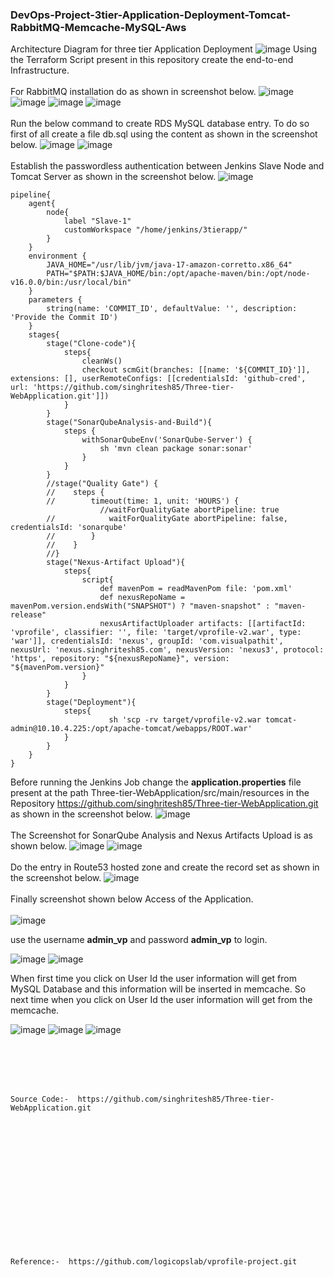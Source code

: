 ### DevOps-Project-3tier-Application-Deployment-Tomcat-RabbitMQ-Memcache-MySQL-Aws

Architecture Diagram for three tier Application Deployment
![image](https://github.com/singhritesh85/DevOps-Project-3tier-Application-Deployment-Tomcat-RabbitMQ-Memcache-MySQL/assets/56765895/122f0eb8-ae6d-4e0e-9c58-a6daf78ac273)
Using the Terraform Script present in this repository create the end-to-end Infrastructure. 
<br><br/>
For RabbitMQ installation do as shown in screenshot below.
![image](https://github.com/singhritesh85/DevOps-Project-3tier-Application-Deployment-Tomcat-RabbitMQ-Memcache-MySQL/assets/56765895/95e97ddd-a0ad-4765-a287-86d2d2c4e974)
![image](https://github.com/singhritesh85/DevOps-Project-3tier-Application-Deployment-Tomcat-RabbitMQ-Memcache-MySQL/assets/56765895/92b73038-b99e-4f70-af64-ffa4fea315aa)
![image](https://github.com/singhritesh85/DevOps-Project-3tier-Application-Deployment-Tomcat-RabbitMQ-Memcache-MySQL/assets/56765895/edc0dae0-1c47-46ac-a0b0-f481f5401ea9)
![image](https://github.com/singhritesh85/DevOps-Project-3tier-Application-Deployment-Tomcat-RabbitMQ-Memcache-MySQL/assets/56765895/2f3d9712-2473-494a-b4ff-a969ef6833f7)
<br><br/>
Run the below command to create RDS MySQL database entry. To do so first of all create a file db.sql using the content as shown in the screenshot below.
![image](https://github.com/singhritesh85/DevOps-Project-3tier-Application-Deployment-Tomcat-RabbitMQ-Memcache-MySQL/assets/56765895/1d41e645-aebb-495d-907b-8c4a3c9ff657)
![image](https://github.com/singhritesh85/DevOps-Project-3tier-Application-Deployment-Tomcat-RabbitMQ-Memcache-MySQL/assets/56765895/676aef44-47c6-4827-b132-32b6695d1479)
<br><br/>
Establish the passwordless authentication between Jenkins Slave Node and Tomcat Server as shown in the screenshot below.
![image](https://github.com/singhritesh85/DevOps-Project-3tier-Application-Deployment-Tomcat-RabbitMQ-Memcache-MySQL/assets/56765895/a1258cc0-f4c7-4733-ae18-c7bb97a1d0a9)
```
pipeline{
    agent{
        node{
            label "Slave-1"
            customWorkspace "/home/jenkins/3tierapp/"
        }
    }
    environment {
        JAVA_HOME="/usr/lib/jvm/java-17-amazon-corretto.x86_64"
        PATH="$PATH:$JAVA_HOME/bin:/opt/apache-maven/bin:/opt/node-v16.0.0/bin:/usr/local/bin"
    }
    parameters { 
        string(name: 'COMMIT_ID', defaultValue: '', description: 'Provide the Commit ID') 
    }
    stages{
        stage("Clone-code"){
            steps{
                cleanWs()
                checkout scmGit(branches: [[name: '${COMMIT_ID}']], extensions: [], userRemoteConfigs: [[credentialsId: 'github-cred', url: 'https://github.com/singhritesh85/Three-tier-WebApplication.git']])
            }
        }
        stage("SonarQubeAnalysis-and-Build"){
            steps {
                withSonarQubeEnv('SonarQube-Server') {
                    sh 'mvn clean package sonar:sonar'
                }
            }
        }
        //stage("Quality Gate") {
        //    steps {
        //        timeout(time: 1, unit: 'HOURS') {
                    //waitForQualityGate abortPipeline: true
        //            waitForQualityGate abortPipeline: false, credentialsId: 'sonarqube'
        //        }
        //    }
        //}
        stage("Nexus-Artifact Upload"){
            steps{
                script{
                    def mavenPom = readMavenPom file: 'pom.xml'
                    def nexusRepoName = mavenPom.version.endsWith("SNAPSHOT") ? "maven-snapshot" : "maven-release"
                    nexusArtifactUploader artifacts: [[artifactId: 'vprofile', classifier: '', file: 'target/vprofile-v2.war', type: 'war']], credentialsId: 'nexus', groupId: 'com.visualpathit', nexusUrl: 'nexus.singhritesh85.com', nexusVersion: 'nexus3', protocol: 'https', repository: "${nexusRepoName}", version: "${mavenPom.version}"
                }    
            }
        }
        stage("Deployment"){
            steps{
                      sh 'scp -rv target/vprofile-v2.war tomcat-admin@10.10.4.225:/opt/apache-tomcat/webapps/ROOT.war'
            }
        }
    }
}
```
Before running the Jenkins Job change the **application.properties** file present at the path Three-tier-WebApplication/src/main/resources in the Repository https://github.com/singhritesh85/Three-tier-WebApplication.git as shown in the screenshot below.
![image](https://github.com/singhritesh85/DevOps-Project-3tier-Application-Deployment-Tomcat-RabbitMQ-Memcache-MySQL/assets/56765895/34ea8ee5-da11-48eb-a7c5-f3638488b7b6)
<br><br/>
The Screenshot for SonarQube Analysis and Nexus Artifacts Upload is as shown below.
![image](https://github.com/singhritesh85/DevOps-Project-3tier-Application-Deployment-Tomcat-RabbitMQ-Memcache-MySQL/assets/56765895/e06ed6e5-7494-4e55-8847-8cd78ad3c5e5)
![image](https://github.com/singhritesh85/DevOps-Project-3tier-Application-Deployment-Tomcat-RabbitMQ-Memcache-MySQL/assets/56765895/84082051-b591-4b51-acf2-f61a3df49d46)
<br><br/>
Do the entry in Route53 hosted zone and create the record set as shown in the screenshot below.
![image](https://github.com/singhritesh85/DevOps-Project-3tier-Application-Deployment-Tomcat-RabbitMQ-Memcache-MySQL/assets/56765895/7f842890-a71e-41e8-9dae-43692bf24b04)
<br><br/>
Finally screenshot shown below Access of the Application.
<br><br/>
![image](https://github.com/singhritesh85/DevOps-Project-3tier-Application-Deployment-Tomcat-RabbitMQ-Memcache-MySQL/assets/56765895/8cbe74bf-bba9-4d1d-937a-51e35ae5b1f0)

use the username **admin_vp** and password **admin_vp** to login.

![image](https://github.com/singhritesh85/DevOps-Project-3tier-Application-Deployment-Tomcat-RabbitMQ-Memcache-MySQL/assets/56765895/95bc719a-d39b-493b-98da-cf3389d844d7)
![image](https://github.com/singhritesh85/DevOps-Project-3tier-Application-Deployment-Tomcat-RabbitMQ-Memcache-MySQL/assets/56765895/c0a7c45e-3325-4d6f-8e62-afb16f7d9841)

When first time you click on User Id the user information will get from MySQL Database and this information will be inserted in memcache. So next time when you click on User Id the user information will get from the memcache.

![image](https://github.com/singhritesh85/DevOps-Project-3tier-Application-Deployment-Tomcat-RabbitMQ-Memcache-MySQL/assets/56765895/1fa1f23e-6e39-4c06-9eed-12baeeab33f0)
![image](https://github.com/singhritesh85/DevOps-Project-3tier-Application-Deployment-Tomcat-RabbitMQ-Memcache-MySQL/assets/56765895/24bb5b28-78a7-4337-a7a1-c799f6e58bd9)
![image](https://github.com/singhritesh85/DevOps-Project-3tier-Application-Deployment-Tomcat-RabbitMQ-Memcache-MySQL/assets/56765895/c6c0dccf-3a3f-4b07-a51d-0f42876a74c1)

<br><br/>
<br><br/>
```
Source Code:-  https://github.com/singhritesh85/Three-tier-WebApplication.git
```
<br><br/>
<br><br/>
<br><br/>
<br><br/>
<br><br/>
<br><br/>
```
Reference:-  https://github.com/logicopslab/vprofile-project.git
```
